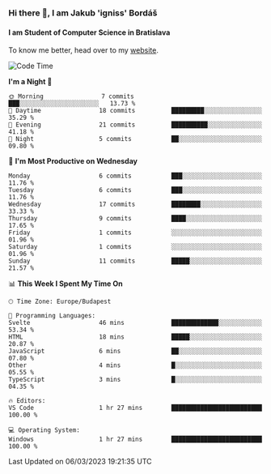 ### Hi there 👋, I am Jakub 'igniss' Bordáš

#### I am Student of Computer Science in Bratislava
To know me better, head over to my [website](https://bordas.sk).


<!--START_SECTION:waka-->
![Code Time](http://img.shields.io/badge/Code%20Time-1%2C057%20hrs%2039%20mins-blue)

**I'm a Night 🦉** 

```text
🌞 Morning                7 commits           ███░░░░░░░░░░░░░░░░░░░░░░   13.73 % 
🌆 Daytime                18 commits          █████████░░░░░░░░░░░░░░░░   35.29 % 
🌃 Evening                21 commits          ██████████░░░░░░░░░░░░░░░   41.18 % 
🌙 Night                  5 commits           ██░░░░░░░░░░░░░░░░░░░░░░░   09.80 % 
```
📅 **I'm Most Productive on Wednesday** 

```text
Monday                   6 commits           ███░░░░░░░░░░░░░░░░░░░░░░   11.76 % 
Tuesday                  6 commits           ███░░░░░░░░░░░░░░░░░░░░░░   11.76 % 
Wednesday                17 commits          ████████░░░░░░░░░░░░░░░░░   33.33 % 
Thursday                 9 commits           ████░░░░░░░░░░░░░░░░░░░░░   17.65 % 
Friday                   1 commits           ░░░░░░░░░░░░░░░░░░░░░░░░░   01.96 % 
Saturday                 1 commits           ░░░░░░░░░░░░░░░░░░░░░░░░░   01.96 % 
Sunday                   11 commits          █████░░░░░░░░░░░░░░░░░░░░   21.57 % 
```


📊 **This Week I Spent My Time On** 

```text
🕑︎ Time Zone: Europe/Budapest

💬 Programming Languages: 
Svelte                   46 mins             █████████████░░░░░░░░░░░░   53.34 % 
HTML                     18 mins             █████░░░░░░░░░░░░░░░░░░░░   20.87 % 
JavaScript               6 mins              ██░░░░░░░░░░░░░░░░░░░░░░░   07.80 % 
Other                    4 mins              █░░░░░░░░░░░░░░░░░░░░░░░░   05.55 % 
TypeScript               3 mins              █░░░░░░░░░░░░░░░░░░░░░░░░   04.35 % 

🔥 Editors: 
VS Code                  1 hr 27 mins        █████████████████████████   100.00 % 

💻 Operating System: 
Windows                  1 hr 27 mins        █████████████████████████   100.00 % 
```


 Last Updated on 06/03/2023 19:21:35 UTC
<!--END_SECTION:waka-->
